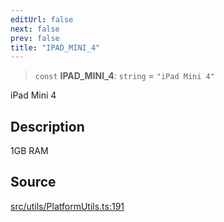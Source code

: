 ```yaml
---
editUrl: false
next: false
prev: false
title: "IPAD_MINI_4"
---
```


> `const` **IPAD\_MINI\_4**: `string` = `"iPad Mini 4"`

iPad Mini 4

## Description

1GB RAM

## Source

[src/utils/PlatformUtils.ts:191](https://github.com/relishinc/dill-pixel/blob/543438455c9a47928084300159416186c2aa1095/src/utils/PlatformUtils.ts#L191)
